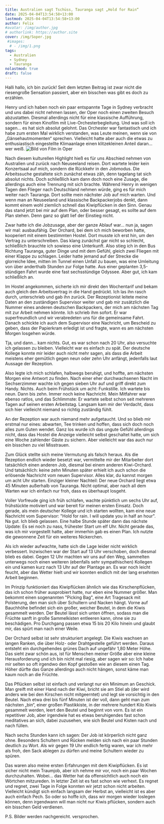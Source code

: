 ```yaml
---
title: Australien sagt Tschüss, Tauranga sagt „Hold for Rain“
date: 2025-04-04T13:54:58+13:00
lastmod: 2025-04-04T13:54:58+13:00
author: Felix
#avatar: /img/author.jpg
# authorlink: https://author.site
cover: /img/Soper.jpg
 #images:
  # - /img/1.png
tags:
  - Australien
  - Sydney
  - Tauranga
nolastmod: true
draft: false
---
```


Halli hallo, ich bin zurück!
Seit dem letzten Beitrag ist zwar nicht die riesengroße Sensation passiert, aber ein bisschen was gibt es doch zu erzählen.

<!--more-->

Henry und ich haben noch ein paar entspannte Tage in Sydney verbracht und uns dabei nicht nehmen lassen, der Oper noch einen zweiten Besuch abzustatten. Diesmal allerdings nicht für eine klassische Aufführung, sondern für einen Kinofilm mit Live-Orchesterbegleitung. Und was soll ich sagen... es hat sich absolut gelohnt. Das Orchester war fantastisch und ich habe zum ersten Mal wirklich verstanden, was Leute meinen, wenn sie von „Gänsehautmomenten“ sprechen. Vielleicht hatte aber auch die etwas zu enthusiastisch eingestellte Klimaanlage einen klitzekleinen Anteil daran... wer weiß.
![Bild von Film in Oper](/img/Film.jpg)

Nach diesem kulturellen Highlight hieß es für uns Abschied nehmen von Australien und zurück nach Neuseeland reisen. Dort wartete leider kein Konzertsaal auf mich, sondern die Rückkehr in den Jobmodus. Die Arbeitssuche gestaltete sich zunächst etwas zäh, denn tagelang tat sich absolut nichts. Doch schließlich kam dann doch noch eine Zusage, die allerdings auch eine Trennung mit sich brachte. Während Henry in wenigen Tagen den Flieger nach Deutschland nehmen würde, ging es für mich weiter nach Tauranga. Dort sollte mein nächster Job auf mich warten. Und wenn man an Neuseeland und klassische Backpackerjobs denkt, dann kommt einem wohl ziemlich schnell das Kiwipflücken in den Sinn. Genau das stand jetzt bei mir auf dem Plan, oder besser gesagt, es sollte auf dem Plan stehen. Denn ganz so glatt lief der Einstieg nicht.

Zwar hatte ich die Jobzusage, aber der ganze Ablauf war... nun ja, sagen wir mal: ausbaufähig. Der Orchard, bei dem ich mich beworben hatte, kooperiert mit einem bestimmten Hostel. Dort musste ich erst hin, um den Vertrag zu unterschreiben. Das klang zunächst gar nicht so schlecht, schließlich brauchte ich sowieso eine Unterkunft. Also stieg ich in den Bus Richtung Tauranga, guter Dinge und mit dem Gefühl, gleich zwei Fliegen mit einer Klappe zu schlagen. Leider hatte jemand auf der Strecke die glorreiche Idee, mitten im Tunnel einen Unfall zu bauen, was eine Umleitung von über anderthalb Stunden zur Folge hatte. Aus einer geplanten 3,5-stündigen Fahrt wurde eine fast sechsstündige Odyssee. Aber gut, ich kam schließlich an.

Im Hostel angekommen, sicherte ich mir direkt den Wochentarif und bekam auch gleich den Arbeitsvertrag in die Hand gedrückt. Ich las ihn rasch durch, unterschrieb und gab ihn zurück. Der Rezeptionist leitete meine Daten an den zuständigen Supervisor weiter und gab mir zusätzlich die Nummer eines anderen deutschen Backpackers, der mich am nächsten Tag mit zur Arbeit nehmen könnte. Ich schrieb ihm sofort. Er war superfreundlich und wir verabredeten uns für die gemeinsame Fahrt. Danach schickte ich auch dem Supervisor eine Nachricht, um Bescheid zu geben, dass der Papierkram erledigt ist und fragte, wann es am nächsten Morgen losgehen würde.

Tja, und dann... kam nichts. Gut, es war schon nach 20 Uhr, also versuchte ich gelassen zu bleiben. Vielleicht war es einfach zu spät. Der deutsche Kollege konnte mir leider auch nicht mehr sagen, als dass die Arbeit meistens eher gemütlich gegen neun oder zehn Uhr anfängt, jedenfalls laut Aussage der Rezeption.

Also legte ich mich schlafen, halbwegs beruhigt, und hoffte, am nächsten Morgen eine Antwort zu finden. Nach einer eher durchwachsenen Nacht im Sechserzimmer wachte ich gegen sieben Uhr auf und griff direkt zum Handy. Nichts. Auch beim Frühstück um acht: Funkstille. Ich wartete bis neun. Dann bis zehn. Immer noch keine Nachricht. Mein Mitfahrer war ebenso ratlos, und das Schlimmste: Er wartete selbst schon seit mehreren Tagen auf seinen ersten Arbeitstag. Langsam kam mir der Verdacht, dass sich hier vielleicht niemand so richtig zuständig fühlt.

An der Rezeption war auch niemand mehr aufgetaucht. Und so blieb mir erstmal nur eines: abwarten, Tee trinken und hoffen, dass sich doch noch alles zum Guten wendet. Ganz los wurde ich das ungute Gefühl allerdings nicht, dass das Hostel die Anzeige vielleicht selbst geschaltet hatte, um sich eine Woche zahlender Gäste zu sichern. Aber vielleicht war das auch nur ein bisschen zu viel Misstrauen.

Zum Glück stellte sich meine Vermutung als falsch heraus. Als die Rezeption endlich wieder besetzt war, vermittelte mir der Mitarbeiter dort tatsächlich einen anderen Job, diesmal bei einem anderen Kiwi-Orchard. Und tatsächlich: keine zehn Minuten später erhielt ich auch schon die erlösende Nachricht vom neuen Supervisor. Alles klar, du kannst morgen um acht Uhr starten. Einziger kleiner Nachteil: Der neue Orchard liegt etwa 45 Minuten außerhalb von Tauranga. Nicht optimal, aber nach all dem Warten war ich einfach nur froh, dass es überhaupt losgeht.

Voller Vorfreude ging ich früh schlafen, wachte pünktlich um sechs Uhr auf, frühstückte motiviert und war bereit für meinen ersten Einsatz. Doch gerade, als mein deutscher Kollege und ich starten wollten, kam eine neue Nachricht vom Supervisor: "Hold for rain. I will update you in half an hour". Na gut. Ich blieb gelassen. Eine halbe Stunde später dann das nächste Update: Es sei noch zu nass, frühester Start um elf Uhr. Nicht gerade das, was ich mir vorgestellt hatte, aber immerhin gab es einen Plan. Ich nutzte die gewonnene Zeit für ein weiteres Nickerchen.

Als ich wieder aufwachte, hatte sich die Lage leider nicht wirklich verbessert. Inzwischen war der Start auf 13 Uhr verschoben, doch diesmal blieb es dabei. Gegen 12 Uhr machten wir uns auf den Weg, sammelten unterwegs noch einen weiteren (ebenfalls sehr sympathischen) Kollegen ein und kamen kurz nach 13 Uhr auf der Plantage an. Es war noch leicht feucht, aber das Wetter hielt und wir konnten endlich mit der lang ersehnten Arbeit beginnen.

Im Prinzip funktioniert das Kiwipflücken ähnlich wie das Kirschenpflücken, das ich schon früher ausprobiert hatte, nur eben eine Nummer größer. Man bekommt einen sogenannten "Picking Bag", eine Art Tragesack mit Polsterung, den man sich über Schultern und Nacken hängt. Vorne auf Bauchhöhe befindet sich ein großer, weicher Beutel, in dem die Kiwis gesammelt werden. Der Beutel lässt sich unten öffnen, sodass man die Früchte sanft in große Sammelkisten entleeren kann, ohne sie zu beschädigen. Pro Durchgang passen etwa 15 bis 20 Kilo hinein und glaubt mir, das spürt man nach einer Weile.

Der Orchard selbst ist sehr strukturiert angelegt. Die Kiwis wachsen an langen Ranken, die über Holz- oder Drahtgestelle geführt werden. Daraus entsteht ein durchgehendes grünes Dach auf ungefähr 1,80 Meter Höhe. Das sieht zwar schön aus, ist für Menschen meiner Größe aber eine kleine Herausforderung und ich bin nicht mal riesig, aber sagen wir so: Ich habe mir selten so oft irgendwo den Kopf gestoßen wie an diesem einen Tag. Höher dürfte das Ganze allerdings auch nicht hängen, sonst käme man kaum noch an die Früchte.

Das Pflücken selbst ist einfach und verlangt nur ein Minimum an Geschick. Man greift mit einer Hand nach der Kiwi, bricht sie am Stiel ab (der wird anders wie bei den Kirschen nicht mitgeerntet) und legt sie vorsichtig in den Beutel. Nach etwa drei bis fünf Minuten ist der voll, dann geht man zum nächsten „bin“, einer großen Plastikkiste, in der mehrere hundert Kilo Kiwis gesammelt werden, leert den Beutel und beginnt von vorn. Es ist ein repetitiver Job, aber irgendwie hat es etwas beruhigendes fast schon meditatives an sich, dabei zuzusehen, wie sich Beutel und Kisten nach und nach füllen.

Nach sechs Stunden kann ich sagen: Der Job ist körperlich nicht ganz ohne. Besonders Schultern und Rücken melden sich nach ein paar Stunden deutlich zu Wort. Als wir gegen 19 Uhr endlich fertig waren, war ich mehr als froh, den Sack ablegen zu dürfen und meine Schultern wieder zu spüren.

Das waren also meine ersten Erfahrungen mit dem Kiwipflücken. Es ist sicher nicht mein Traumjob, aber ich nehme mir vor, noch ein paar Wochen durchzuhalten. Wobei... das Wetter hat da offensichtlich auch noch ein Wörtchen mitzureden. In letzter Zeit ist es fast schon wie verhext. Es regnet und regnet, zwei Tage in Folge konnten wir jetzt schon nicht arbeiten. Vielleicht kündigt sich einfach langsam der Herbst an, vielleicht ist es aber auch einfach Pech. So oder so hoffe ich, dass wir morgen wieder loslegen können, denn irgendwann will man nicht nur Kiwis pflücken, sondern auch ein bisschen Geld verdienen.

P.S. Bilder werden nachgereicht. versprochen.
